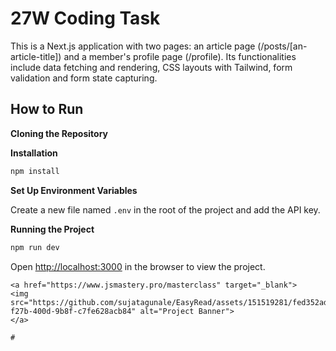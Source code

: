 # 27W Coding Task
<div>
     This is a Next.js application with two pages: an article page (/posts/[an-article-title]) and a member's profile page (/profile). Its functionalities include data fetching and rendering, CSS layouts with Tailwind, form validation and form state capturing.
    </div>
</div>

## <div>How to Run</div>

**Cloning the Repository**



**Installation**

```bash
npm install
```

**Set Up Environment Variables**

Create a new file named `.env` in the root of the project and add the API key.

**Running the Project**

```bash
npm run dev
```

Open [http://localhost:3000](http://localhost:3000) in the browser to view the project.


```
<a href="https://www.jsmastery.pro/masterclass" target="_blank">
<img src="https://github.com/sujatagunale/EasyRead/assets/151519281/fed352ad-f27b-400d-9b8f-c7fe628acb84" alt="Project Banner">
</a>

#